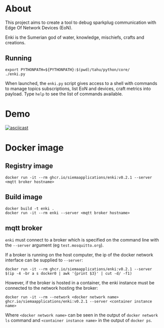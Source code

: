 # About

This project aims to create a tool to debug sparkplug communication with Edge Of Network Devices (EoN).

Enki is the Sumerian god of water, knowledge, mischiefs, crafts and creations.

## Running
```
export PYTHONPATH=${PYTHONPATH}:$(pwd)/tahu/python/core/
./enki.py
```
When launched, the `enki.py` script gives access to a shell with commands to manage topics subscriptions, list EoN and devices, craft metrics into payload. Type `help` to see the list of commands available.

# Demo
[![asciicast](https://asciinema.org/a/lKGTwxDlLOYwGtsF1kecBLfa0.svg)](https://asciinema.org/a/lKGTwxDlLOYwGtsF1kecBLfa0)

# Docker image
## Registry image
```
docker run -it --rm ghcr.io/siemaapplications/enki:v0.2.1 --server <mqtt broker hostname>
```

## Build image
```
docker build -t enki .
docker run -it --rm enki --server <mqtt broker hostname>
```

## mqtt broker
`enki` must connect to a broker which is specified on the command line with the `--server` argument (eg `test.mosquitto.org`).

If a broker is running on the host computer, the ip of the docker network interface can be supplied to `--server`:
```
docker run -it --rm ghcr.io/siemaapplications/enki:v0.2.1 --server $(ip -4 -br a s docker0 | awk '{print $3}' | cut -d/ -f1)
```

However, if the broker is hosted in a container, the enki instance must be connected to the network hosting the broker:
```
docker run -it --rm --network <docker network name> ghcr.io/siemaapplications/enki:v0.2.1 --server <container instance name>
```
Where `<docker network name>` can be seen in the output of `docker network ls` command and `<container instance name>` in the output of `docker ps`.
